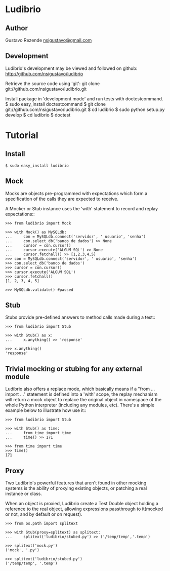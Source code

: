 Ludibrio
========

Author
------

Gustavo Rezende <nsigustavo@gmail.com>



Development
-----------

Ludibrio's development may be viewed and followed on github:
    http://github.com/nsigustavo/ludibrio

Retrieve the source code using 'git':
    git clone git://github.com/nsigustavo/ludibrio.git

Install package in 'development mode' and run tests with doctestcommand.
    $ sudo easy_install doctestcommand
    $ git clone git://github.com/nsigustavo/ludibrio.git
    $ cd ludibrio
    $ sudo python setup.py develop
    $ cd ludibrio
    $ doctest


Tutorial
========


Install
-------

    $ sudo easy_install ludibrio


Mock
----

Mocks are objects pre-programmed with expectations which form a specification of the calls they are expected to receive.

A Mocker or Stub instance uses the 'with' statement to record and replay expectations::

    >>> from ludibrio import Mock
    
    >>> with Mock() as MySQLdb:
    ...     con = MySQLdb.connect('servidor', ' usuario', 'senha')
    ...     con.select_db('banco de dados') >> None
    ...     cursor = con.cursor()
    ...     cursor.execute('ALGUM SQL') >> None
    ...     cursor.fetchall() >> [1,2,3,4,5]
    >>> con = MySQLdb.connect('servidor', ' usuario', 'senha')
    >>> con.select_db('banco de dados')
    >>> cursor = con.cursor()
    >>> cursor.execute('ALGUM SQL')
    >>> cursor.fetchall()
    [1, 2, 3, 4, 5]
    
    >>> MySQLdb.validate() #passed


Stub
----

Stubs provide pre-defined answers to method calls made during a test::

    >>> from ludibrio import Stub

    >>> with Stub() as x:
    ...     x.anything() >> 'response'

    >>> x.anything()
    'response'


Trivial mocking or stubing for any external module
--------------------------------------------------

Ludibrio also offers a replace mode, which basically means if a "from ... import ..." statement is defined into a 'with' scope, the replay mechanism will return a mock object to replace the original object in namespace of the whole Python interpreter (including any modules, etc). There's a simple example below to illustrate how use it::

    >>> from ludibrio import Stub
    
    >>> with Stub() as time:
    ...     from time import time
    ...     time() >> 171

    >>> from time import time
    >>> time()
    171



Proxy
-----

Two Ludibrio's powerful features that aren't found in other mocking systems is the ability of proxying existing objects, or patching a real instance or class.

When an object is proxied, Ludibrio create a Test Double object holding a reference to the real object, allowing expressions passthrough to it(mocked or not, and by default or on request).

    >>> from os.path import splitext

    >>> with Stub(proxy=splitext) as splitext:
    ...     splitext('ludibrio/stubed.py') >> ('/temp/temp','.temp')
    
    >>> splitext('mock.py')
    ('mock', '.py')
    
    >>> splitext('ludibrio/stubed.py')
    ('/temp/temp', '.temp')
    

